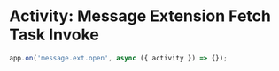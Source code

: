 # Activity: Message Extension Fetch Task Invoke

```typescript
app.on('message.ext.open', async ({ activity }) => {});
```
